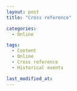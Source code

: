 ```yaml
---
layout: post
title: "Cross reference"

categories:
  - Online

tags:
  - Content
  - Online
  - Cross reference
  - Historical events

last_modified_at:
---
```

